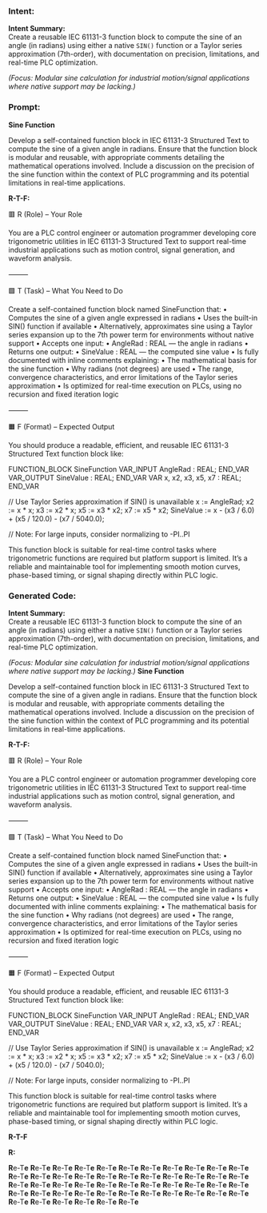 ### Intent:
**Intent Summary:**  
Create a reusable IEC 61131-3 function block to compute the sine of an angle (in radians) using either a native `SIN()` function or a Taylor series approximation (7th-order), with documentation on precision, limitations, and real-time PLC optimization.  

*(Focus: Modular sine calculation for industrial motion/signal applications where native support may be lacking.)*

### Prompt:
**Sine Function**

Develop a self-contained function block in IEC 61131-3 Structured Text to compute the sine of a given angle in radians. Ensure that the function block is modular and reusable, with appropriate comments detailing the mathematical operations involved. Include a discussion on the precision of the sine function within the context of PLC programming and its potential limitations in real-time applications.

**R-T-F:**

🟥 R (Role) – Your Role

You are a PLC control engineer or automation programmer developing core trigonometric utilities in IEC 61131-3 Structured Text to support real-time industrial applications such as motion control, signal generation, and waveform analysis.

⸻

🟩 T (Task) – What You Need to Do

Create a self-contained function block named SineFunction that:
	•	Computes the sine of a given angle expressed in radians
	•	Uses the built-in SIN() function if available
	•	Alternatively, approximates sine using a Taylor series expansion up to the 7th power term for environments without native support
	•	Accepts one input:
	•	AngleRad : REAL — the angle in radians
	•	Returns one output:
	•	SineValue : REAL — the computed sine value
	•	Is fully documented with inline comments explaining:
	•	The mathematical basis for the sine function
	•	Why radians (not degrees) are used
	•	The range, convergence characteristics, and error limitations of the Taylor series approximation
	•	Is optimized for real-time execution on PLCs, using no recursion and fixed iteration logic

⸻

🟧 F (Format) – Expected Output

You should produce a readable, efficient, and reusable IEC 61131-3 Structured Text function block like:

FUNCTION_BLOCK SineFunction
VAR_INPUT
    AngleRad : REAL;
END_VAR
VAR_OUTPUT
    SineValue : REAL;
END_VAR
VAR
    x, x2, x3, x5, x7 : REAL;
END_VAR

// Use Taylor Series approximation if SIN() is unavailable
x := AngleRad;
x2 := x * x;
x3 := x2 * x;
x5 := x3 * x2;
x7 := x5 * x2;
SineValue := x - (x3 / 6.0) + (x5 / 120.0) - (x7 / 5040.0);

// Note: For large inputs, consider normalizing to -PI..PI

This function block is suitable for real-time control tasks where trigonometric functions are required but platform support is limited. It’s a reliable and maintainable tool for implementing smooth motion curves, phase-based timing, or signal shaping directly within PLC logic.

### Generated Code:
**Intent Summary:**  
Create a reusable IEC 61131-3 function block to compute the sine of an angle (in radians) using either a native `SIN()` function or a Taylor series approximation (7th-order), with documentation on precision, limitations, and real-time PLC optimization.  

*(Focus: Modular sine calculation for industrial motion/signal applications where native support may be lacking.)*
**Sine Function**

Develop a self-contained function block in IEC 61131-3 Structured Text to compute the sine of a given angle in radians. Ensure that the function block is modular and reusable, with appropriate comments detailing the mathematical operations involved. Include a discussion on the precision of the sine function within the context of PLC programming and its potential limitations in real-time applications.

**R-T-F:**

🟥 R (Role) – Your Role

You are a PLC control engineer or automation programmer developing core trigonometric utilities in IEC 61131-3 Structured Text to support real-time industrial applications such as motion control, signal generation, and waveform analysis.

⸻

🟩 T (Task) – What You Need to Do

Create a self-contained function block named SineFunction that:
	•	Computes the sine of a given angle expressed in radians
	•	Uses the built-in SIN() function if available
	•	Alternatively, approximates sine using a Taylor series expansion up to the 7th power term for environments without native support
	•	Accepts one input:
	•	AngleRad : REAL — the angle in radians
	•	Returns one output:
	•	SineValue : REAL — the computed sine value
	•	Is fully documented with inline comments explaining:
	•	The mathematical basis for the sine function
	•	Why radians (not degrees) are used
	•	The range, convergence characteristics, and error limitations of the Taylor series approximation
	•	Is optimized for real-time execution on PLCs, using no recursion and fixed iteration logic

⸻

🟧 F (Format) – Expected Output

You should produce a readable, efficient, and reusable IEC 61131-3 Structured Text function block like:

FUNCTION_BLOCK SineFunction
VAR_INPUT
    AngleRad : REAL;
END_VAR
VAR_OUTPUT
    SineValue : REAL;
END_VAR
VAR
    x, x2, x3, x5, x7 : REAL;
END_VAR

// Use Taylor Series approximation if SIN() is unavailable
x := AngleRad;
x2 := x * x;
x3 := x2 * x;
x5 := x3 * x2;
x7 := x5 * x2;
SineValue := x - (x3 / 6.0) + (x5 / 120.0) - (x7 / 5040.0);

// Note: For large inputs, consider normalizing to -PI..PI

This function block is suitable for real-time control tasks where trigonometric functions are required but platform support is limited. It’s a reliable and maintainable tool for implementing smooth motion curves, phase-based timing, or signal shaping directly within PLC logic.

**R-T-F**

**R:**

**R**e-T**e**
**R**e-T**e**
**R**e-T**e**
**R**e-T**e**
**R**e-T**e**
**R**e-T**e**
**R**e-T**e**
**R**e-T**e**
**R**e-T**e**
**R**e-T**e**
**R**e-T**e**
**R**e-T**e**
**R**e-T**e**
**R**e-T**e**
**R**e-T**e**
**R**e-T**e**
**R**e-T**e**
**R**e-T**e**
**R**e-T**e**
**R**e-T**e**
**R**e-T**e**
**R**e-T**e**
**R**e-T**e**
**R**e-T**e**
**R**e-T**e**
**R**e-T**e**
**R**e-T**e**
**R**e-T**e**
**R**e-T**e**
**R**e-T**e**
**R**e-T**e**
**R**e-T**e**
**R**e-T**e**
**R**e-T**e**
**R**e-T**e**
**R**e-T**e**
**R**e-T**e**
**R**e-T**e**
**R**e-T**e**
**R**e-T**e**
**R**e-T**e**
**R**e-T**e**
**R**e-T**e**
**R**e-T**e**
**R**e-T**e**
**R**e-T**e**
**R**e-T**e**
**R**e-T**e**
**R**e-T**e**
**R**e-T**e**
